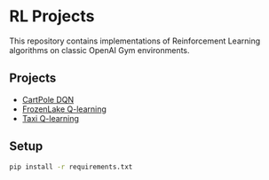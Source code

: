 # RL Projects

This repository contains implementations of Reinforcement Learning algorithms on classic OpenAI Gym environments.

## Projects

- [CartPole DQN](./CartPole-DQN)
- [FrozenLake Q-learning](./FrozenLake-Qlearning)
- [Taxi Q-learning](./Taxi-Qlearning)

## Setup
```bash
pip install -r requirements.txt
```
